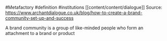 #Metafactory 
#definition 
#institutions [[content/content/dialogue]]
Source:
https://www.archantdialogue.co.uk/blog/how-to-create-a-brand-community-set-up-and-success

 A brand community is a group of like-minded people who form an attachment to a brand or product